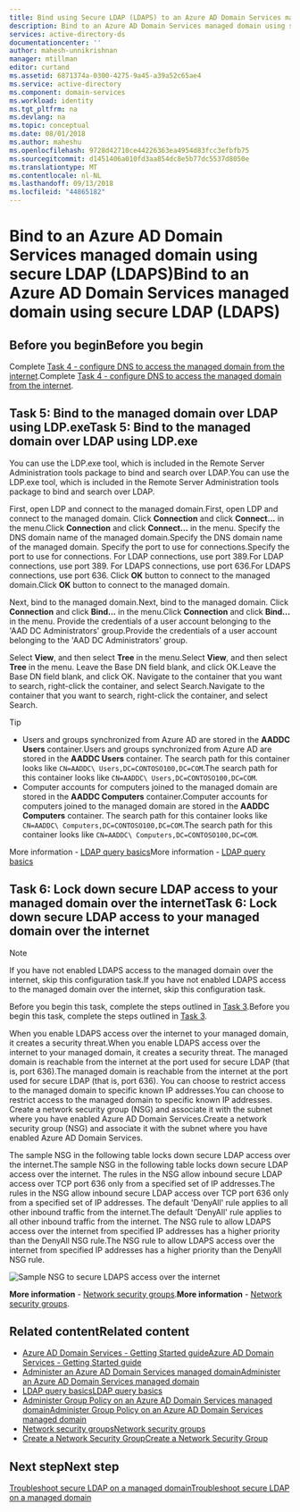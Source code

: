 ```yaml
---
title: Bind using Secure LDAP (LDAPS) to an Azure AD Domain Services managed domain | Microsoft Docs
description: Bind to an Azure AD Domain Services managed domain using secure LDAP (LDAPS)
services: active-directory-ds
documentationcenter: ''
author: mahesh-unnikrishnan
manager: mtillman
editor: curtand
ms.assetid: 6871374a-0300-4275-9a45-a39a52c65ae4
ms.service: active-directory
ms.component: domain-services
ms.workload: identity
ms.tgt_pltfrm: na
ms.devlang: na
ms.topic: conceptual
ms.date: 08/01/2018
ms.author: maheshu
ms.openlocfilehash: 9728d42710ce44226363ea4954d83fcc3efbfb75
ms.sourcegitcommit: d1451406a010fd3aa854dc8e5b77dc5537d8050e
ms.translationtype: MT
ms.contentlocale: nl-NL
ms.lasthandoff: 09/13/2018
ms.locfileid: "44865182"
---
```

# <a name="bind-to-an-azure-ad-domain-services-managed-domain-using-secure-ldap-ldaps"></a><span data-ttu-id="c9011-103">Bind to an Azure AD Domain Services managed domain using secure LDAP (LDAPS)</span><span class="sxs-lookup"><span data-stu-id="c9011-103">Bind to an Azure AD Domain Services managed domain using secure LDAP (LDAPS)</span></span>

## <a name="before-you-begin"></a><span data-ttu-id="c9011-104">Before you begin</span><span class="sxs-lookup"><span data-stu-id="c9011-104">Before you begin</span></span>
<span data-ttu-id="c9011-105">Complete [Task 4 - configure DNS to access the managed domain from the internet](active-directory-ds-ldaps-configure-dns.md).</span><span class="sxs-lookup"><span data-stu-id="c9011-105">Complete [Task 4 - configure DNS to access the managed domain from the internet](active-directory-ds-ldaps-configure-dns.md).</span></span>


## <a name="task-5-bind-to-the-managed-domain-over-ldap-using-ldpexe"></a><span data-ttu-id="c9011-106">Task 5: Bind to the managed domain over LDAP using LDP.exe</span><span class="sxs-lookup"><span data-stu-id="c9011-106">Task 5: Bind to the managed domain over LDAP using LDP.exe</span></span>
<span data-ttu-id="c9011-107">You can use the LDP.exe tool, which is included in the Remote Server Administration tools package to bind and search over LDAP.</span><span class="sxs-lookup"><span data-stu-id="c9011-107">You can use the LDP.exe tool, which is included in the Remote Server Administration tools package to bind and search over LDAP.</span></span>

<span data-ttu-id="c9011-108">First, open LDP and connect to the managed domain.</span><span class="sxs-lookup"><span data-stu-id="c9011-108">First, open LDP and connect to the managed domain.</span></span> <span data-ttu-id="c9011-109">Click **Connection** and click **Connect...** in the menu.</span><span class="sxs-lookup"><span data-stu-id="c9011-109">Click **Connection** and click **Connect...** in the menu.</span></span> <span data-ttu-id="c9011-110">Specify the DNS domain name of the managed domain.</span><span class="sxs-lookup"><span data-stu-id="c9011-110">Specify the DNS domain name of the managed domain.</span></span> <span data-ttu-id="c9011-111">Specify the port to use for connections.</span><span class="sxs-lookup"><span data-stu-id="c9011-111">Specify the port to use for connections.</span></span> <span data-ttu-id="c9011-112">For LDAP connections, use port 389.</span><span class="sxs-lookup"><span data-stu-id="c9011-112">For LDAP connections, use port 389.</span></span> <span data-ttu-id="c9011-113">For LDAPS connections, use port 636.</span><span class="sxs-lookup"><span data-stu-id="c9011-113">For LDAPS connections, use port 636.</span></span> <span data-ttu-id="c9011-114">Click **OK** button to connect to the managed domain.</span><span class="sxs-lookup"><span data-stu-id="c9011-114">Click **OK** button to connect to the managed domain.</span></span>

<span data-ttu-id="c9011-115">Next, bind to the managed domain.</span><span class="sxs-lookup"><span data-stu-id="c9011-115">Next, bind to the managed domain.</span></span> <span data-ttu-id="c9011-116">Click **Connection** and click **Bind...** in the menu.</span><span class="sxs-lookup"><span data-stu-id="c9011-116">Click **Connection** and click **Bind...** in the menu.</span></span> <span data-ttu-id="c9011-117">Provide the credentials of a user account belonging to the 'AAD DC Administrators' group.</span><span class="sxs-lookup"><span data-stu-id="c9011-117">Provide the credentials of a user account belonging to the 'AAD DC Administrators' group.</span></span>

<span data-ttu-id="c9011-118">Select **View**, and then select **Tree** in the menu.</span><span class="sxs-lookup"><span data-stu-id="c9011-118">Select **View**, and then select **Tree** in the menu.</span></span> <span data-ttu-id="c9011-119">Leave the Base DN field blank, and click OK.</span><span class="sxs-lookup"><span data-stu-id="c9011-119">Leave the Base DN field blank, and click OK.</span></span> <span data-ttu-id="c9011-120">Navigate to the container that you want to search, right-click the container, and select Search.</span><span class="sxs-lookup"><span data-stu-id="c9011-120">Navigate to the container that you want to search, right-click the container, and select Search.</span></span>

> [!TIP]
> - <span data-ttu-id="c9011-121">Users and groups synchronized from Azure AD are stored in the **AADDC Users** container.</span><span class="sxs-lookup"><span data-stu-id="c9011-121">Users and groups synchronized from Azure AD are stored in the **AADDC Users** container.</span></span> <span data-ttu-id="c9011-122">The search path for this container looks like ```CN=AADDC\ Users,DC=CONTOSO100,DC=COM```.</span><span class="sxs-lookup"><span data-stu-id="c9011-122">The search path for this container looks like ```CN=AADDC\ Users,DC=CONTOSO100,DC=COM```.</span></span>
> - <span data-ttu-id="c9011-123">Computer accounts for computers joined to the managed domain are stored in the **AADDC Computers** container.</span><span class="sxs-lookup"><span data-stu-id="c9011-123">Computer accounts for computers joined to the managed domain are stored in the **AADDC Computers** container.</span></span> <span data-ttu-id="c9011-124">The search path for this container looks like ```CN=AADDC\ Computers,DC=CONTOSO100,DC=COM```.</span><span class="sxs-lookup"><span data-stu-id="c9011-124">The search path for this container looks like ```CN=AADDC\ Computers,DC=CONTOSO100,DC=COM```.</span></span>
>
>

<span data-ttu-id="c9011-125">More information - [LDAP query basics](https://technet.microsoft.com/library/aa996205.aspx)</span><span class="sxs-lookup"><span data-stu-id="c9011-125">More information - [LDAP query basics](https://technet.microsoft.com/library/aa996205.aspx)</span></span>


## <a name="task-6-lock-down-secure-ldap-access-to-your-managed-domain-over-the-internet"></a><span data-ttu-id="c9011-126">Task 6: Lock down secure LDAP access to your managed domain over the internet</span><span class="sxs-lookup"><span data-stu-id="c9011-126">Task 6: Lock down secure LDAP access to your managed domain over the internet</span></span>
> [!NOTE]
> <span data-ttu-id="c9011-127">If you have not enabled LDAPS access to the managed domain over the internet, skip this configuration task.</span><span class="sxs-lookup"><span data-stu-id="c9011-127">If you have not enabled LDAPS access to the managed domain over the internet, skip this configuration task.</span></span>
>
>

<span data-ttu-id="c9011-128">Before you begin this task, complete the steps outlined in [Task 3](active-directory-ds-admin-guide-configure-secure-ldap-enable-ldaps.md).</span><span class="sxs-lookup"><span data-stu-id="c9011-128">Before you begin this task, complete the steps outlined in [Task 3](active-directory-ds-admin-guide-configure-secure-ldap-enable-ldaps.md).</span></span>

<span data-ttu-id="c9011-129">When you enable LDAPS access over the internet to your managed domain, it creates a security threat.</span><span class="sxs-lookup"><span data-stu-id="c9011-129">When you enable LDAPS access over the internet to your managed domain, it creates a security threat.</span></span> <span data-ttu-id="c9011-130">The managed domain is reachable from the internet at the port used for secure LDAP (that is, port 636).</span><span class="sxs-lookup"><span data-stu-id="c9011-130">The managed domain is reachable from the internet at the port used for secure LDAP (that is, port 636).</span></span> <span data-ttu-id="c9011-131">You can choose to restrict access to the managed domain to specific known IP addresses.</span><span class="sxs-lookup"><span data-stu-id="c9011-131">You can choose to restrict access to the managed domain to specific known IP addresses.</span></span> <span data-ttu-id="c9011-132">Create a network security group (NSG) and associate it with the subnet where you have enabled Azure AD Domain Services.</span><span class="sxs-lookup"><span data-stu-id="c9011-132">Create a network security group (NSG) and associate it with the subnet where you have enabled Azure AD Domain Services.</span></span>

<span data-ttu-id="c9011-133">The sample NSG in the following table locks down secure LDAP access over the internet.</span><span class="sxs-lookup"><span data-stu-id="c9011-133">The sample NSG in the following table locks down secure LDAP access over the internet.</span></span> <span data-ttu-id="c9011-134">The rules in the NSG allow inbound secure LDAP access over TCP port 636 only from a specified set of IP addresses.</span><span class="sxs-lookup"><span data-stu-id="c9011-134">The rules in the NSG allow inbound secure LDAP access over TCP port 636 only from a specified set of IP addresses.</span></span> <span data-ttu-id="c9011-135">The default 'DenyAll' rule applies to all other inbound traffic from the internet.</span><span class="sxs-lookup"><span data-stu-id="c9011-135">The default 'DenyAll' rule applies to all other inbound traffic from the internet.</span></span> <span data-ttu-id="c9011-136">The NSG rule to allow LDAPS access over the internet from specified IP addresses has a higher priority than the DenyAll NSG rule.</span><span class="sxs-lookup"><span data-stu-id="c9011-136">The NSG rule to allow LDAPS access over the internet from specified IP addresses has a higher priority than the DenyAll NSG rule.</span></span>

![Sample NSG to secure LDAPS access over the internet](./media/active-directory-domain-services-admin-guide/secure-ldap-sample-nsg.png)

<span data-ttu-id="c9011-138">**More information** - [Network security groups](../virtual-network/security-overview.md).</span><span class="sxs-lookup"><span data-stu-id="c9011-138">**More information** - [Network security groups](../virtual-network/security-overview.md).</span></span>


## <a name="related-content"></a><span data-ttu-id="c9011-139">Related content</span><span class="sxs-lookup"><span data-stu-id="c9011-139">Related content</span></span>
* [<span data-ttu-id="c9011-140">Azure AD Domain Services - Getting Started guide</span><span class="sxs-lookup"><span data-stu-id="c9011-140">Azure AD Domain Services - Getting Started guide</span></span>](active-directory-ds-getting-started.md)
* [<span data-ttu-id="c9011-141">Administer an Azure AD Domain Services managed domain</span><span class="sxs-lookup"><span data-stu-id="c9011-141">Administer an Azure AD Domain Services managed domain</span></span>](active-directory-ds-admin-guide-administer-domain.md)
* [<span data-ttu-id="c9011-142">LDAP query basics</span><span class="sxs-lookup"><span data-stu-id="c9011-142">LDAP query basics</span></span>](https://technet.microsoft.com/library/aa996205.aspx)
* [<span data-ttu-id="c9011-143">Administer Group Policy on an Azure AD Domain Services managed domain</span><span class="sxs-lookup"><span data-stu-id="c9011-143">Administer Group Policy on an Azure AD Domain Services managed domain</span></span>](active-directory-ds-admin-guide-administer-group-policy.md)
* [<span data-ttu-id="c9011-144">Network security groups</span><span class="sxs-lookup"><span data-stu-id="c9011-144">Network security groups</span></span>](../virtual-network/security-overview.md)
* [<span data-ttu-id="c9011-145">Create a Network Security Group</span><span class="sxs-lookup"><span data-stu-id="c9011-145">Create a Network Security Group</span></span>](../virtual-network/tutorial-filter-network-traffic.md)


## <a name="next-step"></a><span data-ttu-id="c9011-146">Next step</span><span class="sxs-lookup"><span data-stu-id="c9011-146">Next step</span></span>
[<span data-ttu-id="c9011-147">Troubleshoot secure LDAP on a managed domain</span><span class="sxs-lookup"><span data-stu-id="c9011-147">Troubleshoot secure LDAP on a managed domain</span></span>](active-directory-ds-ldaps-troubleshoot.md)

